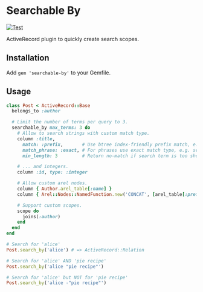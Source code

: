 # Searchable By

[![Test](https://github.com/bsm/searchable-by/actions/workflows/test.yml/badge.svg)](https://github.com/bsm/searchable-by/actions/workflows/test.yml)

ActiveRecord plugin to quickly create search scopes.

## Installation

Add `gem 'searchable-by'` to your Gemfile.

## Usage

```ruby
class Post < ActiveRecord::Base
  belongs_to :author

  # Limit the number of terms per query to 3.
  searchable_by max_terms: 3 do
    # Allow to search strings with custom match type.
    column :title,
      match: :prefix,       # Use btree index-friendly prefix match, e.g. `ILIKE 'term%'` instead of default `ILIKE '%term%'`.
      match_phrase: :exact, # For phrases use exact match type, e.g. searching for `"My Post"` will query `WHERE LOWER(title) = 'my post'`.
      min_length: 3         # Return no-match if search term is too short (useful for trigram indexes).

    # ... and integers.
    column :id, type: :integer

    # Allow custom arel nodes.
    column { Author.arel_table[:name] }
    column { Arel::Nodes::NamedFunction.new('CONCAT', [arel_table[:prefix], arel_table[:suffix]]) }

    # Support custom scopes.
    scope do
      joins(:author)
    end
  end
end

# Search for 'alice'
Post.search_by('alice') # => ActiveRecord::Relation

# Search for 'alice' AND 'pie recipe'
Post.search_by('alice "pie recipe"')

# Search for 'alice' but NOT for 'pie recipe'
Post.search_by('alice -"pie recipe"')
```
